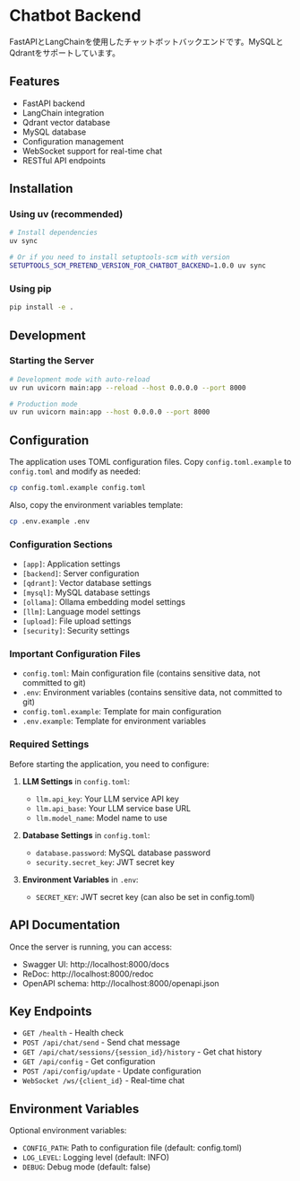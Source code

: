 # Chatbot Backend

FastAPIとLangChainを使用したチャットボットバックエンドです。MySQLとQdrantをサポートしています。

## Features

- FastAPI backend
- LangChain integration
- Qdrant vector database
- MySQL database
- Configuration management
- WebSocket support for real-time chat
- RESTful API endpoints

## Installation

### Using uv (recommended)

```bash
# Install dependencies
uv sync

# Or if you need to install setuptools-scm with version
SETUPTOOLS_SCM_PRETEND_VERSION_FOR_CHATBOT_BACKEND=1.0.0 uv sync
```

### Using pip

```bash
pip install -e .
```

## Development

### Starting the Server

```bash
# Development mode with auto-reload
uv run uvicorn main:app --reload --host 0.0.0.0 --port 8000

# Production mode
uv run uvicorn main:app --host 0.0.0.0 --port 8000
```

## Configuration

The application uses TOML configuration files. Copy `config.toml.example` to `config.toml` and modify as needed:

```bash
cp config.toml.example config.toml
```

Also, copy the environment variables template:

```bash
cp .env.example .env
```

### Configuration Sections

- `[app]`: Application settings
- `[backend]`: Server configuration
- `[qdrant]`: Vector database settings
- `[mysql]`: MySQL database settings
- `[ollama]`: Ollama embedding model settings
- `[llm]`: Language model settings
- `[upload]`: File upload settings
- `[security]`: Security settings

### Important Configuration Files

- `config.toml`: Main configuration file (contains sensitive data, not committed to git)
- `.env`: Environment variables (contains sensitive data, not committed to git)
- `config.toml.example`: Template for main configuration
- `.env.example`: Template for environment variables

### Required Settings

Before starting the application, you need to configure:

1. **LLM Settings** in `config.toml`:
   - `llm.api_key`: Your LLM service API key
   - `llm.api_base`: Your LLM service base URL
   - `llm.model_name`: Model name to use

2. **Database Settings** in `config.toml`:
   - `database.password`: MySQL database password
   - `security.secret_key`: JWT secret key

3. **Environment Variables** in `.env`:
   - `SECRET_KEY`: JWT secret key (can also be set in config.toml)

## API Documentation

Once the server is running, you can access:

- Swagger UI: http://localhost:8000/docs
- ReDoc: http://localhost:8000/redoc
- OpenAPI schema: http://localhost:8000/openapi.json

## Key Endpoints

- `GET /health` - Health check
- `POST /api/chat/send` - Send chat message
- `GET /api/chat/sessions/{session_id}/history` - Get chat history
- `GET /api/config` - Get configuration
- `POST /api/config/update` - Update configuration
- `WebSocket /ws/{client_id}` - Real-time chat

## Environment Variables

Optional environment variables:

- `CONFIG_PATH`: Path to configuration file (default: config.toml)
- `LOG_LEVEL`: Logging level (default: INFO)
- `DEBUG`: Debug mode (default: false)